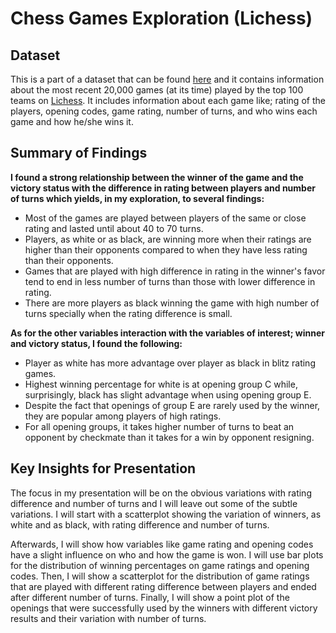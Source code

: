 # Chess Games Exploration (Lichess)


## Dataset

This is a part of a dataset that can be found [here](https://www.kaggle.com/datasnaek/chess) and it contains information about the most recent 20,000 games
 (at its time) played by the top 100 teams on [Lichess](https://www.lichess.org).
 It includes information about each game like; rating of the players, 
opening codes, game rating, number of turns, and who wins each game and how he/she wins it.<br>


## Summary of Findings

**I found a strong relationship between the winner of the game and the victory status with the difference in rating between players and number of turns which yields, in my exploration, to several findings:**<br>


* Most of the games are played between players of the same or close rating and lasted until about 40 to 70 turns.<br>
* Players, as white or as black, are winning more when their ratings are higher than their opponents compared to when they have less rating than their opponents.<br>
* Games that are played with high difference in rating in the winner's favor tend to end in less number of turns than those with lower difference in rating.<br>
* There are more players as black winning the game with high number of turns specially when the rating difference is small.<br>



**As for the other variables interaction with the variables of interest; winner and victory status, I found the following:**<br>


* Player as white has more advantage over player as black in blitz rating games.<br>
* Highest winning percentage for white is at opening group C while, surprisingly, black has slight advantage when using opening group E.<br>
* Despite the fact that openings of group E are rarely used by the winner, they are popular among players of high ratings.<br>
* For all opening groups, it takes higher number of turns to beat an opponent by checkmate than it takes for a win by opponent resigning.<br>


## Key Insights for Presentation

The focus in my presentation will be on the obvious variations with rating difference and number of turns and I will  leave out some of the subtle variations. 
I will start with a scatterplot showing the variation of winners, as white and as black, with rating difference and number of turns.<br>


Afterwards, I will show how variables like game rating and opening codes have a slight influence on who and how the game is won.
I will use bar plots for the distribution of winning percentages on game ratings and opening codes.
Then, I will show a scatterplot for the distribution of game ratings that are played with different rating difference between players and ended after different number of turns.
Finally, I will show a point plot of the openings that were successfully used by the winners with different victory results and their variation with number of turns.<br>

